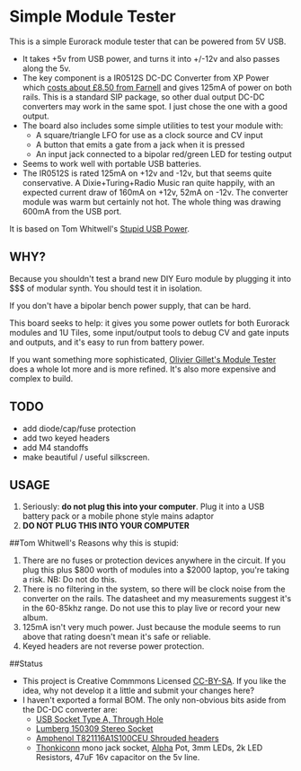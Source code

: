  

# Simple Module Tester

This is a simple Eurorack module tester that can be powered from 5V USB.

- It takes +5v from USB power, and turns it into +/-12v and also passes along the 5v. 
- The key component is a IR0512S DC-DC Converter from XP Power which [costs about £8.50 from Farnell](http://uk.farnell.com/xp-power/ir0512s/dc-dc-converter-semi-reg-dual/dp/1860988) and gives 125mA of power on both rails.  This is a standard SIP package, so other dual output DC-DC converters may work in the same spot. I just chose the one with a good output. 
- The board also includes some simple utilities to test your module with:
  - A square/triangle LFO for use as a clock source and CV input
  - A button that emits a gate from a jack when it is pressed
  - An input jack connected to a bipolar red/green LED for testing output
- Seems to work well with portable USB batteries. 
- The IR0512S is rated 125mA on +12v and -12v, but that seems quite conservative. A Dixie+Turing+Radio Music ran quite happily, with an expected current draw of 160mA on +12v, 52mA on -12v. The converter module was warm but certainly not hot. The whole thing was drawing 600mA from the USB port. 

It is based on Tom Whitwell's [Stupid USB Power][stupidusbpower].

[stupidusbpower]: https://github.com/TomWhitwell/StupidUSBPower

## WHY?

Because you shouldn't test a brand new DIY Euro module by plugging it into $$$ of modular synth. You should test it in isolation.

If you don't have a bipolar bench power supply, that can be hard.

This board seeks to help: it gives you some power outlets for both Eurorack modules and 1U Tiles, some input/output tools to debug CV and gate inputs and outputs, and it's easy to run from battery power.

If you want something more sophisticated, [Olivier Gillet's Module Tester][oliviertester] does a whole lot more and is more refined. It's also more expensive and complex to build.

[oliviertester]: https://github.com/pichenettes/module_tester

## TODO

* add diode/cap/fuse protection
* add two keyed headers
* add M4 standoffs
* make beautiful / useful silkscreen.

## USAGE

1. Seriously: **do not plug this into your computer**. Plug it into a USB battery pack or a mobile phone style mains adaptor
2. **DO NOT PLUG THIS INTO YOUR COMPUTER**

##Tom Whitwell's Reasons why this is stupid: 
1. There are no fuses or protection devices anywhere in the circuit. If you plug this plus $800 worth of modules into a $2000 laptop, you're taking a risk. NB: Do not do this. 
2. There is no filtering in the system, so there will be clock noise from the converter on the rails. The datasheet and my measurements suggest it's in the 60-85khz range. Do not use this to play live or record your new album. 
3. 125mA isn't very much power. Just because the module seems to run above that rating doesn't mean it's safe or reliable.  
4. Keyed headers are not reverse power protection. 

##Status 
- This project is Creative Commmons Licensed [CC-BY-SA](https://creativecommons.org/licenses/by-sa/3.0/). If you like the idea, why not develop it a little and submit your changes here? 
- I haven't exported a formal BOM. The only non-obvious bits aside from the DC-DC converter are: 
    - [USB Socket Type A, Through Hole](http://uk.farnell.com/multicomp/mc32603/usb-2-0-type-a-plug-th/dp/1696544)  
    - [Lumberg  150309 Stereo Socket](http://uk.farnell.com/lumberg/1503-09/connector-rca-jack-3-5mm-3way/dp/1243244)
    - [Amphenol  T821116A1S100CEU  Shrouded headers](http://uk.farnell.com/amphenol/t821116a1s100ceu/header-vertical-2-54mm-16way/dp/2215308)  
    - [Thonkiconn](http://www.thonk.co.uk/shop/thonkiconn-3-5mm-jack-sockets-x50/) mono jack socket, [Alpha](http://www.thonk.co.uk/shop/ttpots/) Pot, 3mm LEDs, 2k LED Resistors, 47uF 16v capacitor on the 5v line. 
